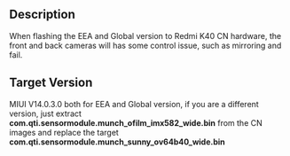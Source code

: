 ## Description
When flashing the EEA and Global version to Redmi K40 CN hardware, the front and back cameras will has some control issue, such as mirroring and fail.
## Target Version
MIUI V14.0.3.0 both for EEA and Global version, if you are a different version, just extract **com.qti.sensormodule.munch_ofilm_imx582_wide.bin** from the CN images and replace the target **com.qti.sensormodule.munch_sunny_ov64b40_wide.bin**
